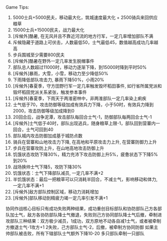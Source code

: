 Game Tips:
1. 5000士兵+5000民夫，移动最大化，筑城速度最大化 + 2500骑兵来回供应粮草
2. 15000士兵+15000民夫，战力最大化
2. [斥候外]酷暑, 在无风并且不靠近河流的地方行军，一定几率增加部队不满
3. 斥候隐藏于道路上可伏击，人数最低50，士气最低45，数值越高成功几率越高
4. 步兵围城至少需要800民夫
5. [斥候外]酷暑在野外一定几率发生脱帽事件
6. 部队总人数超过11000时，移动力逐渐下降，到15000时降到平时50%
7. [斥候外]暴雨，大雪，小雪，移动力至少降低50%
8. 下雨降低部队攻击力, 暴雨下降50%，小雨20%
9. [斥候外]春夏季，守方田野行军一定几率触发毁坏稻田事件, 如行省所属党派和毁坏稻田党派关系紧张，触发参本事件
10. [斥候外]春夏季，下雨天于两淮密林中，非两淮部队一定几率染上痢疾
11. 士气低于70，攻击防御等级加成有效兵力下降，小于50时，有效兵力降到2000，攻击防御等级加成降到0
12. 20回合后，战争泥潭，攻击部队每回合士气-1，防御部队每两回合士气-1
13. [斥候外]士气低于40时，部队出现逃兵，随身粮草上限-1，部队回到营寨内一回合，士气可回到40
14. 部队城内攻击防御加成基于城防点数
15. 骑兵在营寨和山地攻击力下降, 在高地和平原攻击力上升, 在营寨防御力上升
16. 步兵在营寨攻防上升，在山地高地攻击防御上升
17. 饥饿状态攻防下降30%，精力充沛下攻击防御上升5%，疲惫状态下下降5%到20%
18. 战场换帅士气下降5，攻防下降30%
19. 饥饿状态：士气下降部队减员, 一定几率不满+2
19. 半饥饿状态：最后一把粮草可以只消耗半回合，不减士气，影响移动和体力, 一定几率不满+1
20. [斥候外]敌方部队控制区域，移动力消耗增加
21. [斥候外]部队移动到精疲力竭一定几率引发不满+1

协同作战核心目标只有成功失败两种结果，成功重创目标部队和协防部队己方各部队加士气，敌方各协防部队降士气撤退，失败则己方协同部队降士气后撤，牵制进攻部队三种结果：双方极少减员，1成功，双方原地不动各自减1士气，或者被牵制方撤退士气-1攻方+1  2失败，己方部队士气-2，后撤，被牵制方协同防御
如果主帅部队被击败，所有下辖部队士气额外下降10-20
多只部队牵制一只部队
